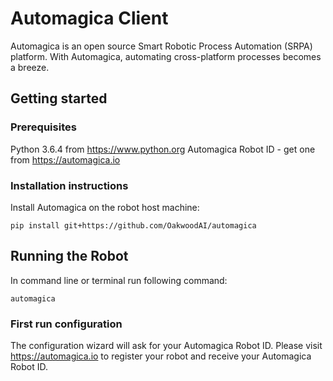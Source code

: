 # Automagica Client
Automagica is an open source Smart Robotic Process Automation (SRPA) platform. With Automagica, automating cross-platform processes becomes a breeze.

## Getting started

### Prerequisites
Python 3.6.4 from https://www.python.org
Automagica Robot ID - get one from https://automagica.io

### Installation instructions
Install Automagica on the robot host machine:
```
pip install git+https://github.com/OakwoodAI/automagica
```
## Running the Robot
In command line or terminal run following command:
```
automagica
```
### First run configuration
The configuration wizard will ask for your Automagica Robot ID. Please visit https://automagica.io to register your robot and receive your Automagica Robot ID.